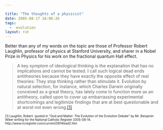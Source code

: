 ```yaml
---

title: "The thoughts of a physicist"
date: 2005-08-17 16:06:26
tags:
  -  evolution
layout: rut
---
```


<p>Better than any of my words on the topic are those of Professor Robert Laughlin, professor of physics at Stanford University, and sharer in a Nobel Prize in Physics for his work on the fractional quantum Hall effect.</p>  <blockquote>A key symptom of ideological thinking is the explanation that has no implications and cannot be tested. I call such logical dead ends antitheories because they have exactly the opposite effect of real theories: They stop thinking rather than stimulate it. Evolution by natural selection, for instance, which Charles Darwin originally conceived as a great theory, has lately come to function more as an antitheory, called upon to cover up embarrassing experimental shortcomings and legitimize findings that are at best questionable and at worst not even wrong.<a href="http://www.ncregister.com/current/0814lead2.htm">[1]</a></blockquote>  <font size="-2"> [1] Laughlin, Robert.  quoted in "God and Matter: The Evolution of the Evolution Debate" by Mr. Benjamin Wiker writing for the National Catholic Register 2005-08-14. http://www.ncregister.com/current/0814lead2.htm </font>

